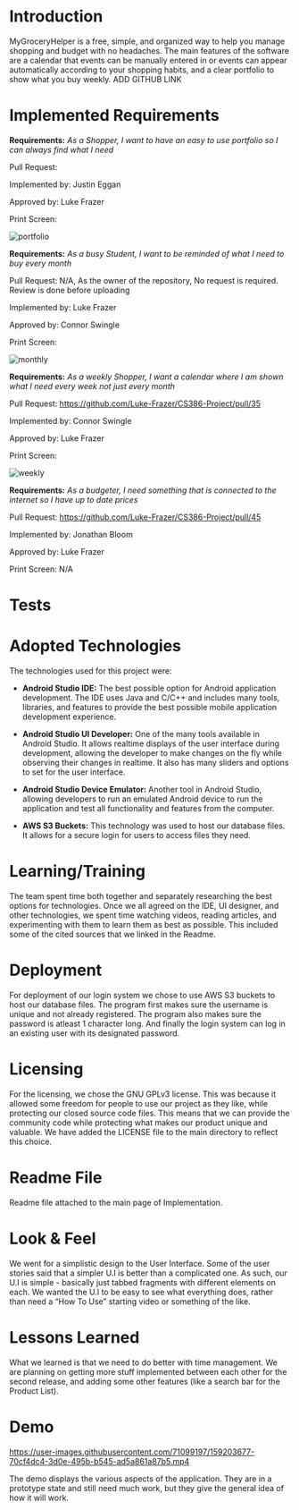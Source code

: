 # Introduction

MyGroceryHelper is a free, simple, and organized way to help you manage shopping and budget with no headaches. The main features of the software are a calendar that events can be manually entered in or events can appear automatically according to your shopping habits, and a clear portfolio to show what you buy weekly. ADD GITHUB LINK


# Implemented Requirements

**Requirements:** *As a Shopper, I want to have an easy to use portfolio so I can always find what I need*


Pull Request:


Implemented by: Justin Eggan


Approved by: Luke Frazer


Print Screen: 

<img src="/Implementation1/portfolio.png" alt="portfolio"/>

   
**Requirements:** *As a busy Student, I want to be reminded of what I need to buy every month*


Pull Request: N/A, As the owner of the repository, No request is required. Review is done before uploading


Implemented by: Luke Frazer


Approved by: Connor Swingle


Print Screen:

<img src="/Implementation1/Monthly.png" alt="monthly"/>


    
**Requirements:** *As a weekly Shopper, I want a calendar where I am shown what I need every week not just every month*


Pull Request: https://github.com/Luke-Frazer/CS386-Project/pull/35


Implemented by: Connor Swingle


Approved by: Luke Frazer


Print Screen:

<img src="/Implementation1/weekly.png" alt="weekly"/>

    
**Requirements:** *As a budgeter, I need something that is connected to the internet so I have up to date prices*


Pull Request: https://github.com/Luke-Frazer/CS386-Project/pull/45


Implemented by: Jonathan Bloom


Approved by: Luke Frazer


Print Screen: N/A



# Tests

# Adopted Technologies

The technologies used for this project were:

* **Android Studio IDE:** The best possible option for Android application development. The IDE uses Java and C/C++ and includes many tools, libraries, and features to provide the best possible mobile application development experience. 

* **Android Studio UI Developer:** One of the many tools available in Android Studio. It allows realtime displays of the user interface during development, allowing the developer to make changes on the fly while observing their changes in realtime. It also has many sliders and options to set for the user interface. 

* **Android Studio Device Emulator:** Another tool in Android Studio, allowing developers to run an emulated Android device to run the application and test all functionality and features from the computer. 

* **AWS S3 Buckets:** This technology was used to host our database files. It allows for a secure login for users to access files they need.

# Learning/Training

The team spent time both together and separately researching the best options for technologies. Once we all agreed on the IDE, UI designer, and other technologies, we spent time watching videos, reading articles, and experimenting with them to learn them as best as possible. This included some of the cited sources that we linked in the Readme. 

# Deployment
For deployment of our login system we chose to use AWS S3 buckets to host our database files. The program first makes sure the username is unique and not already registered. The program also makes sure the password is atleast 1 character long. And finally the login system can log in an existing user with its designated password.

# Licensing

For the licensing, we chose the GNU GPLv3 license. This was because it allowed some freedom for people to use our project as they like, while protecting our closed source code files. This means that we can provide the community code while protecting what makes our product unique and valuable. We have added the LICENSE file to the main directory to reflect this choice. 

# Readme File

Readme file attached to the main page of Implementation. 

# Look & Feel

We went for a simplistic design to the User Interface. Some of the user stories said that a simpler U.I is better than a complicated one. As such, our U.I is simple - basically just tabbed fragments with different elements on each. We wanted the U.I to be easy to see what everything does, rather than need a “How To Use” starting video or something of the like.

# Lessons Learned

What we learned is that we need to do better with time management. We are planning on getting more stuff implemented between each other for the second release, and adding some other features (like a search bar for the Product List).

# Demo

https://user-images.githubusercontent.com/71099197/159203677-70cf4dc4-3d0e-495b-b545-ad5a861a87b5.mp4

The demo displays the various aspects of the application. They are in a prototype state and still need much work, but they give the general idea of how it will work. 
